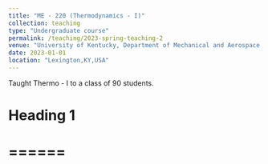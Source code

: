 ```yaml
---
title: "ME - 220 (Thermodynamics - I)"
collection: teaching
type: "Undergraduate course"
permalink: /teaching/2023-spring-teaching-2
venue: "University of Kentucky, Department of Mechanical and Aerospace Engineering"
date: 2023-01-01
location: "Lexington,KY,USA"
---
```


Taught Thermo - I to a class of 90 students. 

# Heading 1
# ======
